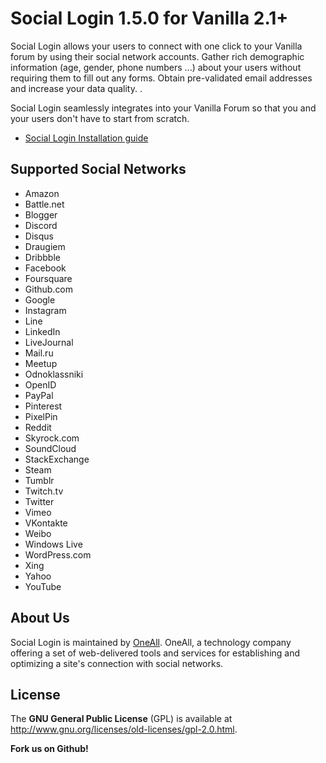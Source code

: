 # Social Login 1.5.0 for Vanilla 2.1+

Social Login allows your users to connect with one click to your Vanilla forum by using their social network accounts. 
Gather rich demographic information (age, gender, phone numbers ...) about your users without requiring them to fill out any forms. 
Obtain pre-validated email addresses and increase your data quality. .

Social Login seamlessly integrates into your Vanilla Forum so that you and your users don't have to start from scratch. 

* [Social Login Installation guide](http://docs.oneall.com/plugins/guide/social-login-vanilla/)


## Supported Social Networks
* Amazon
* Battle.net
* Blogger
* Discord
* Disqus
* Draugiem
* Dribbble
* Facebook
* Foursquare
* Github.com
* Google
* Instagram
* Line
* LinkedIn
* LiveJournal
* Mail.ru
* Meetup
* Odnoklassniki
* OpenID
* PayPal
* Pinterest
* PixelPin
* Reddit
* Skyrock.com
* SoundCloud
* StackExchange
* Steam
* Tumblr
* Twitch.tv
* Twitter
* Vimeo
* VKontakte
* Weibo
* Windows Live
* WordPress.com
* Xing
* Yahoo
* YouTube

## About Us
Social Login is maintained by [OneAll](http://www.oneall.com/). OneAll, a technology company offering a set of 
web-delivered tools and services for establishing and optimizing a site's connection with social networks.


## License
The **GNU General Public License** (GPL) is available at http://www.gnu.org/licenses/old-licenses/gpl-2.0.html.


**Fork us on Github!**
